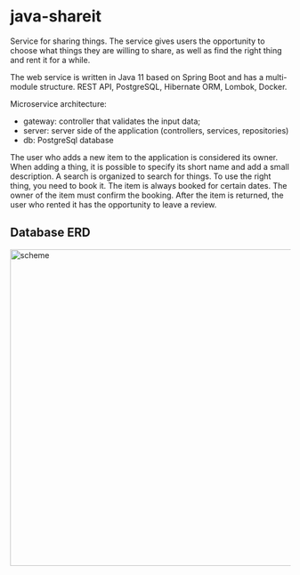 # java-shareit

Service for sharing things. The service gives users the opportunity to choose what things they are willing to share, as well as find the right thing and rent it for a while.

The web service is written in Java 11 based on Spring Boot and has a multi-module structure. REST API, PostgreSQL, Hibernate ORM, Lombok, Docker.


Microservice architecture:

- gateway: controller that validates the input data;
- server: server side of the application (controllers, services, repositories)
- db: PostgreSql database

The user who adds a new item to the application is considered its owner. When adding a thing, it is possible to specify its short name and add a small description. A search is organized to search for things. To use the right thing, you need to book it. The item is always booked for certain dates. The owner of the item must confirm the booking. After the item is returned, the user who rented it has the opportunity to leave a review.

## Database ERD
<img width="569" alt="scheme" src="https://github.com/Ivan-Mol/java-shareit/assets/94922468/eb269000-0eee-4071-b806-c6b429a8c4ba">
